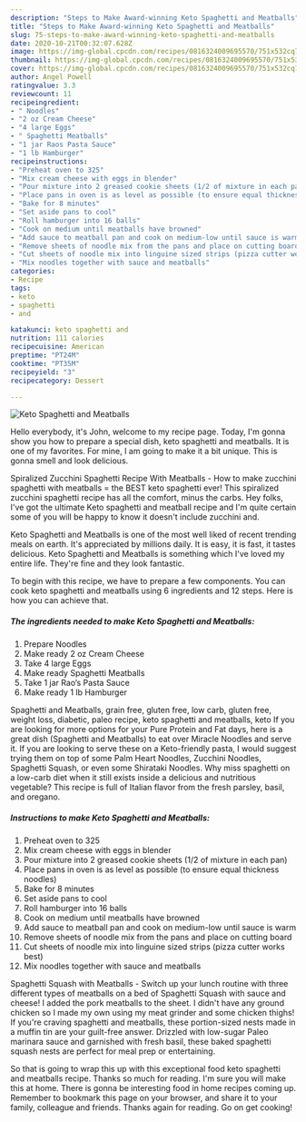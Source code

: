 ```yaml
---
description: "Steps to Make Award-winning Keto Spaghetti and Meatballs"
title: "Steps to Make Award-winning Keto Spaghetti and Meatballs"
slug: 75-steps-to-make-award-winning-keto-spaghetti-and-meatballs
date: 2020-10-21T00:32:07.628Z
image: https://img-global.cpcdn.com/recipes/0816324009695570/751x532cq70/keto-spaghetti-and-meatballs-recipe-main-photo.jpg
thumbnail: https://img-global.cpcdn.com/recipes/0816324009695570/751x532cq70/keto-spaghetti-and-meatballs-recipe-main-photo.jpg
cover: https://img-global.cpcdn.com/recipes/0816324009695570/751x532cq70/keto-spaghetti-and-meatballs-recipe-main-photo.jpg
author: Angel Powell
ratingvalue: 3.3
reviewcount: 11
recipeingredient:
- " Noodles"
- "2 oz Cream Cheese"
- "4 large Eggs"
- " Spaghetti Meatballs"
- "1 jar Raos Pasta Sauce"
- "1 lb Hamburger"
recipeinstructions:
- "Preheat oven to 325"
- "Mix cream cheese with eggs in blender"
- "Pour mixture into 2 greased cookie sheets (1/2 of mixture in each pan)"
- "Place pans in oven is as level as possible (to ensure equal thickness noodles)"
- "Bake for 8 minutes"
- "Set aside pans to cool"
- "Roll hamburger into 16 balls"
- "Cook on medium until meatballs have browned"
- "Add sauce to meatball pan and cook on medium-low until sauce is warm"
- "Remove sheets of noodle mix from the pans and place on cutting board"
- "Cut sheets of noodle mix into linguine sized strips (pizza cutter works best)"
- "Mix noodles together with sauce and meatballs"
categories:
- Recipe
tags:
- keto
- spaghetti
- and

katakunci: keto spaghetti and 
nutrition: 111 calories
recipecuisine: American
preptime: "PT24M"
cooktime: "PT35M"
recipeyield: "3"
recipecategory: Dessert

---
```



![Keto Spaghetti and Meatballs](https://img-global.cpcdn.com/recipes/0816324009695570/751x532cq70/keto-spaghetti-and-meatballs-recipe-main-photo.jpg)

Hello everybody, it's John, welcome to my recipe page. Today, I'm gonna show you how to prepare a special dish, keto spaghetti and meatballs. It is one of my favorites. For mine, I am going to make it a bit unique. This is gonna smell and look delicious.

Spiralized Zucchini Spaghetti Recipe With Meatballs - How to make zucchini spaghetti with meatballs = the BEST keto spaghetti ever! This spiralized zucchini spaghetti recipe has all the comfort, minus the carbs. Hey folks, I&#39;ve got the ultimate Keto spaghetti and meatball recipe and I&#39;m quite certain some of you will be happy to know it doesn&#39;t include zucchini and.

Keto Spaghetti and Meatballs is one of the most well liked of recent trending meals on earth. It's appreciated by millions daily. It is easy, it is fast, it tastes delicious. Keto Spaghetti and Meatballs is something which I've loved my entire life. They're fine and they look fantastic.


To begin with this recipe, we have to prepare a few components. You can cook keto spaghetti and meatballs using 6 ingredients and 12 steps. Here is how you can achieve that.

<!--inarticleads1-->

##### The ingredients needed to make Keto Spaghetti and Meatballs:

1. Prepare  Noodles
1. Make ready 2 oz Cream Cheese
1. Take 4 large Eggs
1. Make ready  Spaghetti Meatballs
1. Take 1 jar Rao’s Pasta Sauce
1. Make ready 1 lb Hamburger


Spaghetti and Meatballs, grain free, gluten free, low carb, gluten free, weight loss, diabetic, paleo recipe, keto spaghetti and meatballs, keto If you are looking for more options for your Pure Protein and Fat days, here is a great dish (Spaghetti and Meatballs) to eat over Miracle Noodles and serve it. If you are looking to serve these on a Keto-friendly pasta, I would suggest trying them on top of some Palm Heart Noodles, Zucchini Noodles, Spaghetti Squash, or even some Shirataki Noodles. Why miss spaghetti on a low-carb diet when it still exists inside a delicious and nutritious vegetable? This recipe is full of Italian flavor from the fresh parsley, basil, and oregano. 

<!--inarticleads2-->

##### Instructions to make Keto Spaghetti and Meatballs:

1. Preheat oven to 325
1. Mix cream cheese with eggs in blender
1. Pour mixture into 2 greased cookie sheets (1/2 of mixture in each pan)
1. Place pans in oven is as level as possible (to ensure equal thickness noodles)
1. Bake for 8 minutes
1. Set aside pans to cool
1. Roll hamburger into 16 balls
1. Cook on medium until meatballs have browned
1. Add sauce to meatball pan and cook on medium-low until sauce is warm
1. Remove sheets of noodle mix from the pans and place on cutting board
1. Cut sheets of noodle mix into linguine sized strips (pizza cutter works best)
1. Mix noodles together with sauce and meatballs


Spaghetti Squash with Meatballs - Switch up your lunch routine with three different types of meatballs on a bed of Spaghetti Squash with sauce and cheese! I added the pork meatballs to the sheet. I didn&#39;t have any ground chicken so I made my own using my meat grinder and some chicken thighs! If you&#39;re craving spaghetti and meatballs, these portion-sized nests made in a muffin tin are your guilt-free answer. Drizzled with low-sugar Paleo marinara sauce and garnished with fresh basil, these baked spaghetti squash nests are perfect for meal prep or entertaining. 

So that is going to wrap this up with this exceptional food keto spaghetti and meatballs recipe. Thanks so much for reading. I'm sure you will make this at home. There is gonna be interesting food in home recipes coming up. Remember to bookmark this page on your browser, and share it to your family, colleague and friends. Thanks again for reading. Go on get cooking!
